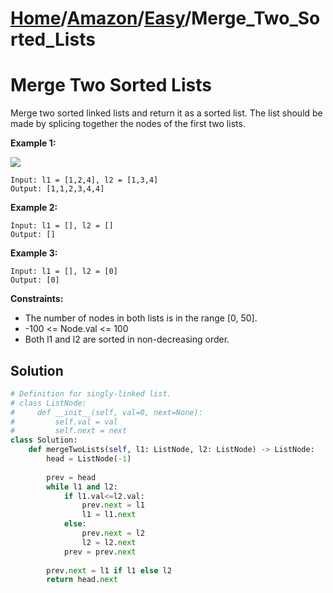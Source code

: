 # [Home](./../../..)/[Amazon](./../..)/[Easy](./..)/Merge_Two_Sorted_Lists
<h1>Merge Two Sorted Lists</h1>

<p>
Merge two sorted linked lists and return it as a sorted list. The list should be made by splicing together the nodes of the first two lists.

</p>

<b>Example 1:</b>

<img src="https://assets.leetcode.com/uploads/2020/10/03/merge_ex1.jpg">

    Input: l1 = [1,2,4], l2 = [1,3,4]
    Output: [1,1,2,3,4,4]
    
<b>Example 2:</b>

    Input: l1 = [], l2 = []
    Output: []
    
<b>Example 3:</b>

    Input: l1 = [], l2 = [0]
    Output: [0]
 
<b>Constraints:</b>

- The number of nodes in both lists is in the range [0, 50].
- -100 <= Node.val <= 100
- Both l1 and l2 are sorted in non-decreasing order.

<h2>Solution</h2>

```python
# Definition for singly-linked list.
# class ListNode:
#     def __init__(self, val=0, next=None):
#         self.val = val
#         self.next = next
class Solution:
    def mergeTwoLists(self, l1: ListNode, l2: ListNode) -> ListNode:
        head = ListNode(-1)
        
        prev = head
        while l1 and l2:
            if l1.val<=l2.val:
                prev.next = l1
                l1 = l1.next
            else:
                prev.next = l2
                l2 = l2.next
            prev = prev.next
        
        prev.next = l1 if l1 else l2
        return head.next
```
